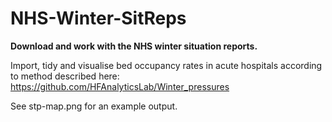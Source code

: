 # NHS-Winter-SitReps
**Download and work with the NHS winter situation reports.**

Import, tidy and visualise bed occupancy rates in acute hospitals according to method described here:
https://github.com/HFAnalyticsLab/Winter_pressures

See stp-map.png for an example output.